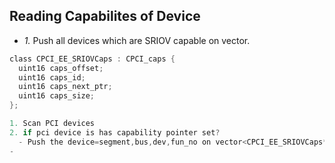 ## Reading Capabilites of Device
- *1.* Push all devices which are SRIOV capable on vector.
```c
class CPCI_EE_SRIOVCaps : CPCI_caps {
  uint16 caps_offset;
  uint16 caps_id;
  uint16 caps_next_ptr;
  uint16 caps_size;
};

1. Scan PCI devices
2. if pci device is has capability pointer set?
  - Push the device=segment,bus,dev,fun_no on vector<CPCI_EE_SRIOVCaps*> = | 0x21 | 0x89 | ... 
- 
```
